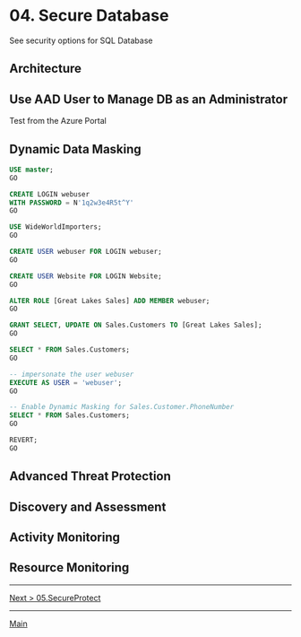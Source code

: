 # 04. Secure Database

See security options for SQL Database

## Architecture

## Use AAD User to Manage DB as an Administrator

Test from the Azure Portal

## Dynamic Data Masking

```sql
USE master;
GO

CREATE LOGIN webuser 
WITH PASSWORD = N'1q2w3e4R5t^Y'
GO

USE WideWorldImporters;
GO

CREATE USER webuser FOR LOGIN webuser;
GO

CREATE USER Website FOR LOGIN Website;
GO

ALTER ROLE [Great Lakes Sales] ADD MEMBER webuser;
GO

GRANT SELECT, UPDATE ON Sales.Customers TO [Great Lakes Sales];
GO

SELECT * FROM Sales.Customers; 
GO

-- impersonate the user webuser
EXECUTE AS USER = 'webuser';
GO

-- Enable Dynamic Masking for Sales.Customer.PhoneNumber
SELECT * FROM Sales.Customers; 
GO

REVERT;
GO

```

## Advanced Threat Protection

## Discovery and Assessment

## Activity Monitoring

## Resource Monitoring

---
[Next > 05.SecureProtect](05.IntelligentPerformance.md)

---
[Main](https://github.com/xlegend1024/az-sqldb-hol)